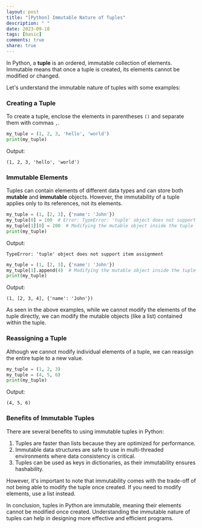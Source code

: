 ```yaml
---
layout: post
title: "[Python] Immutable Nature of Tuples"
description: " "
date: 2023-09-10
tags: [basic]
comments: true
share: true
---
```


In Python, a **tuple** is an ordered, immutable collection of elements. Immutable means that once a tuple is created, its elements cannot be modified or changed. 

Let's understand the immutable nature of tuples with some examples:

### Creating a Tuple
To create a tuple, enclose the elements in parentheses `()` and separate them with commas `,`.

```python
my_tuple = (1, 2, 3, 'hello', 'world')
print(my_tuple)
```

Output:
```
(1, 2, 3, 'hello', 'world')
```

### Immutable Elements
Tuples can contain elements of different data types and can store both **mutable** and **immutable** objects. However, the immutability of a tuple applies only to its references, not its elements.

```python
my_tuple = (1, [2, 3], {'name': 'John'})
my_tuple[0] = 100  # Error: TypeError: 'tuple' object does not support item assignment
my_tuple[1][0] = 200  # Modifying the mutable object inside the tuple
print(my_tuple)
```

Output:
```
TypeError: 'tuple' object does not support item assignment
```

```python
my_tuple = (1, [2, 3], {'name': 'John'})
my_tuple[1].append(4)  # Modifying the mutable object inside the tuple
print(my_tuple)
```

Output:
```
(1, [2, 3, 4], {'name': 'John'})
```

As seen in the above examples, while we cannot modify the elements of the tuple directly, we can modify the mutable objects (like a list) contained within the tuple.

### Reassigning a Tuple
Although we cannot modify individual elements of a tuple, we can reassign the entire tuple to a new value.

```python
my_tuple = (1, 2, 3)
my_tuple = (4, 5, 6)
print(my_tuple)
```

Output:
```
(4, 5, 6)
```

### Benefits of Immutable Tuples
There are several benefits to using immutable tuples in Python:

1. Tuples are faster than lists because they are optimized for performance.
2. Immutable data structures are safe to use in multi-threaded environments where data consistency is critical.
3. Tuples can be used as keys in dictionaries, as their immutability ensures hashability.

However, it's important to note that immutability comes with the trade-off of not being able to modify the tuple once created. If you need to modify elements, use a list instead.

In conclusion, tuples in Python are immutable, meaning their elements cannot be modified once created. Understanding the immutable nature of tuples can help in designing more effective and efficient programs.